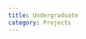 ```yaml
---
title: Undergraduate
category: Projects
---
```


<div id="github"></div>
<script>
getText("https://raw.githubusercontent.com/WheatBeer/posts/master/projects/undergraduate.md");
</script>

<script>
getText("https://medium.com/@quick94sm/how-to-run-cudnn-with-gpgpu-sim-9e30447ee5a9"");
</script>
